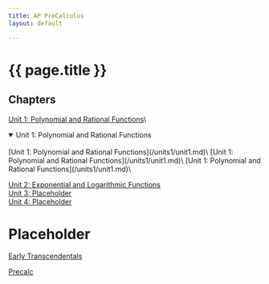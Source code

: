 ```yaml
---
title: AP PreCalculus
layout: default

---
```


# {{ page.title }}


## Chapters

[Unit 1: Polynomial and Rational Functions](/units1/unit1.md)\
<details open>
<summary>Unit 1: Polynomial and Rational Functions</summary>
<br>
[Unit 1: Polynomial and Rational Functions](/units1/unit1.md)\
[Unit 1: Polynomial and Rational Functions](/units1/unit1.md)\
[Unit 1: Polynomial and Rational Functions](/units1/unit1.md)\
</details>

[Unit 2: Exponential and Logarithmic Functions ](/units2/unit2.md)\
[Unit 3: Placeholder](/units3/unit3.md)\
[Unit 4: Placeholder](/units4/unit4.md)

# Placeholder



<a href="/Early Transcendentals 9th.pdf" download>Early Transcendentals</a>

<a href="/Precalc 7th.pdf" download>Precalc</a>





